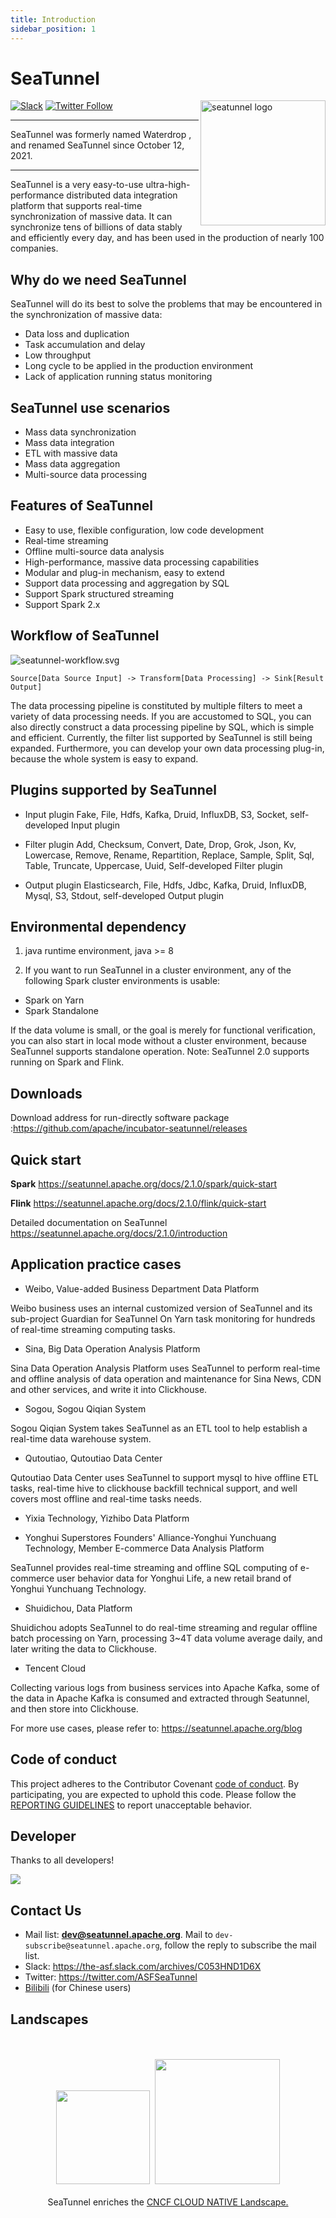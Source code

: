 ```yaml
---
title: Introduction
sidebar_position: 1
---
```


# SeaTunnel

<img src="https://seatunnel.apache.org/image/logo.png" alt="seatunnel logo" width="200px" height="200px" align="right" />

[![Slack](https://img.shields.io/badge/slack-%23seatunnel-4f8eba?logo=slack)](https://the-asf.slack.com/archives/C053HND1D6X)
[![Twitter Follow](https://img.shields.io/twitter/follow/ASFSeaTunnel.svg?label=Follow&logo=twitter)](https://twitter.com/ASFSeaTunnel)

---

SeaTunnel was formerly named Waterdrop , and renamed SeaTunnel since October 12, 2021.

---

SeaTunnel is a very easy-to-use ultra-high-performance distributed data integration platform that supports real-time
synchronization of massive data. It can synchronize tens of billions of data stably and efficiently every day, and has
been used in the production of nearly 100 companies.

## Why do we need SeaTunnel

SeaTunnel will do its best to solve the problems that may be encountered in the synchronization of massive data:

- Data loss and duplication
- Task accumulation and delay
- Low throughput
- Long cycle to be applied in the production environment
- Lack of application running status monitoring

## SeaTunnel use scenarios

- Mass data synchronization
- Mass data integration
- ETL with massive data
- Mass data aggregation
- Multi-source data processing

## Features of SeaTunnel

- Easy to use, flexible configuration, low code development
- Real-time streaming
- Offline multi-source data analysis
- High-performance, massive data processing capabilities
- Modular and plug-in mechanism, easy to extend
- Support data processing and aggregation by SQL
- Support Spark structured streaming
- Support Spark 2.x

## Workflow of SeaTunnel

![seatunnel-workflow.svg](images/image/seatunnel-workflow.svg)

```
Source[Data Source Input] -> Transform[Data Processing] -> Sink[Result Output]
```

The data processing pipeline is constituted by multiple filters to meet a variety of data processing needs. If you are
accustomed to SQL, you can also directly construct a data processing pipeline by SQL, which is simple and efficient.
Currently, the filter list supported by SeaTunnel is still being expanded. Furthermore, you can develop your own data
processing plug-in, because the whole system is easy to expand.

## Plugins supported by SeaTunnel

- Input plugin Fake, File, Hdfs, Kafka, Druid, InfluxDB, S3, Socket, self-developed Input plugin

- Filter plugin Add, Checksum, Convert, Date, Drop, Grok, Json, Kv, Lowercase, Remove, Rename, Repartition, Replace,
  Sample, Split, Sql, Table, Truncate, Uppercase, Uuid, Self-developed Filter plugin

- Output plugin Elasticsearch, File, Hdfs, Jdbc, Kafka, Druid, InfluxDB, Mysql, S3, Stdout, self-developed Output plugin

## Environmental dependency

1. java runtime environment, java >= 8

2. If you want to run SeaTunnel in a cluster environment, any of the following Spark cluster environments is usable:

- Spark on Yarn
- Spark Standalone

If the data volume is small, or the goal is merely for functional verification, you can also start in local mode without
a cluster environment, because SeaTunnel supports standalone operation. Note: SeaTunnel 2.0 supports running on Spark
and Flink.

## Downloads

Download address for run-directly software package :https://github.com/apache/incubator-seatunnel/releases

## Quick start

**Spark**
https://seatunnel.apache.org/docs/2.1.0/spark/quick-start

**Flink**
https://seatunnel.apache.org/docs/2.1.0/flink/quick-start

Detailed documentation on SeaTunnel
https://seatunnel.apache.org/docs/2.1.0/introduction

## Application practice cases

- Weibo, Value-added Business Department Data Platform

Weibo business uses an internal customized version of SeaTunnel and its sub-project Guardian for SeaTunnel On Yarn task
monitoring for hundreds of real-time streaming computing tasks.

- Sina, Big Data Operation Analysis Platform

Sina Data Operation Analysis Platform uses SeaTunnel to perform real-time and offline analysis of data operation and
maintenance for Sina News, CDN and other services, and write it into Clickhouse.

- Sogou, Sogou Qiqian System

Sogou Qiqian System takes SeaTunnel as an ETL tool to help establish a real-time data warehouse system.

- Qutoutiao, Qutoutiao Data Center

Qutoutiao Data Center uses SeaTunnel to support mysql to hive offline ETL tasks, real-time hive to clickhouse backfill
technical support, and well covers most offline and real-time tasks needs.

- Yixia Technology, Yizhibo Data Platform

- Yonghui Superstores Founders' Alliance-Yonghui Yunchuang Technology, Member E-commerce Data Analysis Platform

SeaTunnel provides real-time streaming and offline SQL computing of e-commerce user behavior data for Yonghui Life, a
new retail brand of Yonghui Yunchuang Technology.

- Shuidichou, Data Platform

Shuidichou adopts SeaTunnel to do real-time streaming and regular offline batch processing on Yarn, processing 3~4T data
volume average daily, and later writing the data to Clickhouse.

- Tencent Cloud

Collecting various logs from business services into Apache Kafka, some of the data in Apache Kafka is consumed and extracted through Seatunnel, and then store into Clickhouse.

For more use cases, please refer to: https://seatunnel.apache.org/blog

## Code of conduct

This project adheres to the Contributor Covenant [code of conduct](https://www.apache.org/foundation/policies/conduct).
By participating, you are expected to uphold this code. Please follow
the [REPORTING GUIDELINES](https://www.apache.org/foundation/policies/conduct#reporting-guidelines) to report
unacceptable behavior.

## Developer

Thanks to all developers!

[![](https://opencollective.com/seatunnel/contributors.svg?width=666)](https://github.com/apache/incubator-seatunnel/graphs/contributors)

## Contact Us

* Mail list: **dev@seatunnel.apache.org**. Mail to `dev-subscribe@seatunnel.apache.org`, follow the reply to subscribe
  the mail list.
* Slack: https://the-asf.slack.com/archives/C053HND1D6X
* Twitter: https://twitter.com/ASFSeaTunnel
* [Bilibili](https://space.bilibili.com/1542095008) (for Chinese users)

## Landscapes

<p align="center">
<br/><br/>
<img src="https://landscape.cncf.io/images/left-logo.svg" width="150" alt=""/>&nbsp;&nbsp;<img src="https://landscape.cncf.io/images/right-logo.svg" width="200" alt=""/>
<br/><br/>
SeaTunnel enriches the <a href="https://landscape.cncf.io/landscape=observability-and-analysis&license=apache-license-2-0">CNCF CLOUD NATIVE Landscape.</a >
</p >
